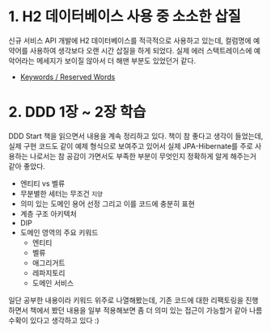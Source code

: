 # 1. H2 데이터베이스 사용 중 소소한 삽질
신규 서비스 API 개발에 H2 데이터베이스를 적극적으로 사용하고 있는데, 컬럼명에 예약어를 사용하여 생각보다 오랜 시간 삽질을 하게 되었다. 실제 에러 스택트레이스에 예악어라는 메세지가 보이질 않아서 더 해맨 부분도 있었던거 같다. 
- [Keywords / Reserved Words
](http://www.h2database.com/html/advanced.html#keywords)

 
# 2. DDD 1장 ~ 2장 학습
DDD Start 책을 읽으면서 내용을 계속 정리하고 있다. 책이 참 좋다고 생각이 들었는데, 실제 구현 코드도 같이 예제 형식으로 보여주고 있어서 실제 JPA-Hibernate를 주로 사용하는 나로서는 참 공감이 가면서도 부족한 부분이 무엇인지 정확하게 알게 해주는거 같아 좋았다. 
- 엔티티 vs 벨류
- 무분별한 세터는 무조건 `지양`
- 의미 있는 도메인 용어 선정 그리고 이를 코드에 충분히 표현
- 계층 구조 아키텍처
- DIP
- 도메인 영역의 주요 키워드
  - 엔티티
  - 벨류
  - 애그리거트
  - 레파지토리
  - 도메인 서비스

일단 공부한 내용이라 키워드 위주로 나열해봤는데, 기존 코드에 대한 리팩토링을 진행하면서 책에서 봤던 내용을 일부 적용해보면 좀 더 의미 있는 접근이 가능할거 같아 나름 수확이 있다고 생각하고 있다 :)
